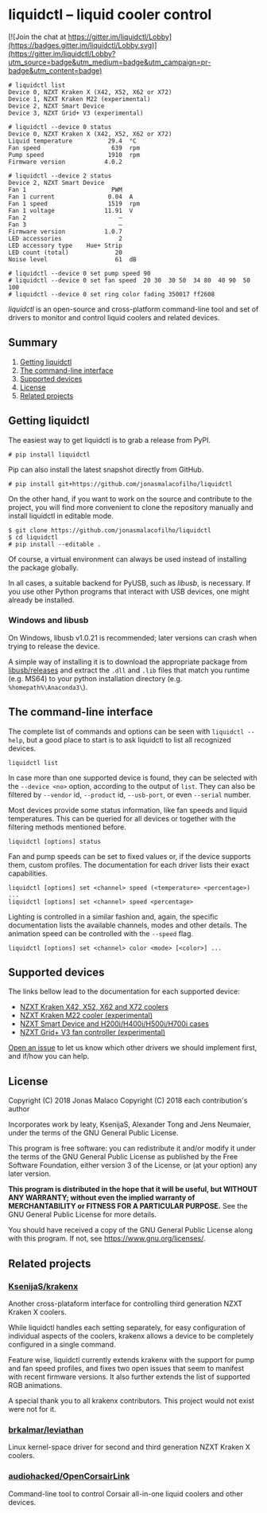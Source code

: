 # liquidctl – liquid cooler control

[![Join the chat at https://gitter.im/liquidctl/Lobby](https://badges.gitter.im/liquidctl/Lobby.svg)](https://gitter.im/liquidctl/Lobby?utm_source=badge&utm_medium=badge&utm_campaign=pr-badge&utm_content=badge)

```
# liquidctl list
Device 0, NZXT Kraken X (X42, X52, X62 or X72)
Device 1, NZXT Kraken M22 (experimental)
Device 2, NZXT Smart Device
Device 3, NZXT Grid+ V3 (experimental)

# liquidctl --device 0 status
Device 0, NZXT Kraken X (X42, X52, X62 or X72)
Liquid temperature          29.4  °C
Fan speed                    639  rpm
Pump speed                  1910  rpm
Firmware version           4.0.2

# liquidctl --device 2 status
Device 2, NZXT Smart Device
Fan 1                        PWM
Fan 1 current               0.04  A
Fan 1 speed                 1519  rpm
Fan 1 voltage              11.91  V
Fan 2                          —
Fan 3                          —
Firmware version           1.0.7
LED accessories                2
LED accessory type    Hue+ Strip
LED count (total)             20
Noise level                   61  dB

# liquidctl --device 0 set pump speed 90
# liquidctl --device 0 set fan speed  20 30  30 50  34 80  40 90  50 100
# liquidctl --device 0 set ring color fading 350017 ff2608
```

*liquidctl* is an open-source and cross-platform command-line tool and set of drivers to monitor and control liquid coolers and related devices.

<!-- stop here for PyPI -->

## Summary

1. [Getting liquidctl](#getting-liquidctl)
2. [The command-line interface](#the-command-line-interface)
3. [Supported devices](#supported-devices)
4. [License](#license)
6. [Related projects](#related-projects)


## Getting liquidctl

The easiest way to get liquidctl is to grab a release from PyPI.

```
# pip install liquidctl
```

Pip can also install the latest snapshot directly from GitHub.

```
# pip install git+https://github.com/jonasmalacofilho/liquidctl
```

On the other hand, if you want to work on the source and contribute to the project, you will find more convenient to clone the repository manually and install liquidctl in editable mode.

```
$ git clone https://github.com/jonasmalacofilho/liquidctl
$ cd liquidctl
# pip install --editable .
```

Of course, a virtual environment can always be used instead of installing the package globally.

In all cases, a suitable backend for PyUSB, such as *libusb*, is necessary.  If you use other Python programs that interact with USB devices, one might already be installed.

### Windows and libusb

On Windows, libusb v1.0.21 is recommended; later versions can crash when trying to release the device.

A simple way of installing it is to download the appropriate package from [libusb/releases](https://github.com/libusb/libusb/releases) and extract the `.dll` and `.lib` files that match you runtime (e.g. MS64) to your python installation directory (e.g. `%homepath%\Anaconda3\`).


## The command-line interface

The complete list of commands and options can be seen with `liquidctl --help`, but a good place to start is to ask liquidctl to list all recognized devices.

```
liquidctl list
```

In case more than one supported device is found, they can be selected with the `--device <no>` option, according to the output of `list`.  They can also be filtered by `--vendor` id, `--product` id, `--usb-port`, or even `--serial` number.

Most devices provide some status information, like fan speeds and liquid temperatures.  This can be queried for all devices or together with the filtering methods mentioned before.

```
liquidctl [options] status
```

Fan and pump speeds can be set to fixed values or, if the device supports them, custom profiles.  The documentation for each driver lists their exact capabilities.

```
liquidctl [options] set <channel> speed (<temperature> <percentage>) ...
liquidctl [options] set <channel> speed <percentage>
```

Lighting is controlled in a similar fashion and, again, the specific documentation lists the available channels, modes and other details.  The animation speed can be controlled with the `--speed` flag.

```
liquidctl [options] set <channel> color <mode> [<color>] ...
```


## Supported devices

The links bellow lead to the documentation for each supported device:

 - [NZXT Kraken X42, X52, X62 and X72 coolers](docs/nzxt-kraken-x-3rd-generation.md)
 - [NZXT Kraken M22 cooler (experimental)](docs/nzxt-kraken-x-3rd-generation.md#experimental-support-for-the-kraken-m22)
 - [NZXT Smart Device and H200i/H400i/H500i/H700i cases](docs/nzxt-smart-device.md)
 - [NZXT Grid+ V3 fan controller (experimental)](docs/nzxt-smart-device.md#experimental-support-for-the-grid-v3)

[Open an issue][newissue] to let us know which other drivers we should implement first, and if/how you can help.


## License

Copyright (C) 2018  Jonas Malaco
Copyright (C) 2018  each contribution's author

Incorporates work by leaty, KsenijaS, Alexander Tong and Jens Neumaier, under
the terms of the GNU General Public License.

This program is free software: you can redistribute it and/or modify
it under the terms of the GNU General Public License as published by
the Free Software Foundation, either version 3 of the License, or
(at your option) any later version.

**This program is distributed in the hope that it will be useful,
but WITHOUT ANY WARRANTY; without even the implied warranty of
MERCHANTABILITY or FITNESS FOR A PARTICULAR PURPOSE.**  See the
GNU General Public License for more details.

You should have received a copy of the GNU General Public License
along with this program.  If not, see <https://www.gnu.org/licenses/>.


## Related projects

### [KsenijaS/krakenx](https://github.com/KsenijaS/krakenx)

Another cross-plataform interface for controlling third generation NZXT Kraken X coolers.

While liquidctl handles each setting separately, for easy configuration of individual aspects of the coolers, krakenx allows a device to be completely configured in a single command.

Feature wise, liquidctl currently extends krakenx with the support for pump and fan speed profiles, and fixes two open issues that seem to manifest with recent firmware versions.  It also further extends the list of supported RGB animations.

A special thank you to all krakenx contributors.  This project would not exist were not for it.

### [brkalmar/leviathan](https://github.com/brkalmar/leviathan)

Linux kernel-space driver for second and third generation NZXT Kraken X coolers.

### [audiohacked/OpenCorsairLink](https://github.com/audiohacked/OpenCorsairLink)

Command-line tool to control Corsair all-in-one liquid coolers and other devices.


<!-- helper links -->
[newissue]: https://github.com/jonasmalacofilho/liquidctl/issues/new
